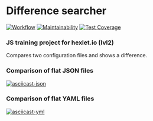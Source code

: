 # Difference searcher
[![Workflow](https://github.com/timursus/frontend-project-lvl2/workflows/Node%20CI/badge.svg)](https://github.com/timursus/frontend-project-lvl2/actions)
[![Maintainability](https://api.codeclimate.com/v1/badges/477e5fd164b0049a52d6/maintainability)](https://codeclimate.com/github/timursus/frontend-project-lvl2/maintainability)
[![Test Coverage](https://api.codeclimate.com/v1/badges/477e5fd164b0049a52d6/test_coverage)](https://codeclimate.com/github/timursus/frontend-project-lvl2/test_coverage)

### JS training project for hexlet.io (lvl2)

Compares two configuration files and shows a difference.

### Comparison of flat JSON files
[![asciicast-json](https://asciinema.org/a/8vPHoeU9p3wzkcNLU4mi2qeQQ.svg)](https://asciinema.org/a/8vPHoeU9p3wzkcNLU4mi2qeQQ)

### Comparison of flat YAML files
[![asciicast-yml](https://asciinema.org/a/vO6DoAQpOLDkDu54ENfDVeiRs.svg)](https://asciinema.org/a/vO6DoAQpOLDkDu54ENfDVeiRs)
